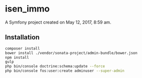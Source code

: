 isen_immo
=========

A Symfony project created on May 12, 2017, 8:59 am.

## Installation

````bash
composer install
bower install ./vendor/sonata-project/admin-bundle/bower.json
npm install
gulp
php bin/console doctrine:schema:update --force
php bin/console fos:user:create adminuser --super-admin
````
